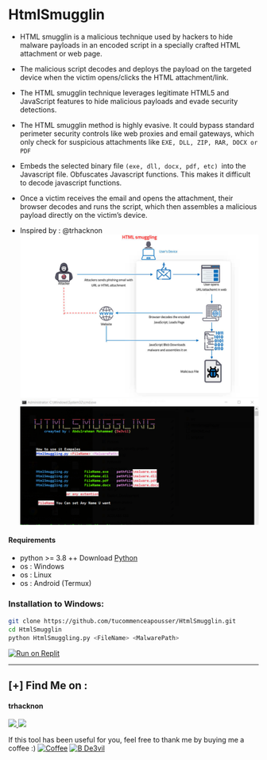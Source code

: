 # HtmlSmugglin
* HTML smugglin is a malicious technique used by hackers to hide malware payloads in an encoded script in a specially crafted HTML attachment or   web page. 
* The malicious script decodes and deploys the payload on the targeted device when the victim opens/clicks the HTML attachment/link.
* The HTML smugglin technique leverages legitimate HTML5 and JavaScript features to hide malicious payloads and evade security detections.

* The HTML smugglin method is highly evasive. It could bypass standard perimeter security controls like web proxies and email gateways, which only check for suspicious attachments like `EXE, DLL, ZIP, RAR, DOCX or PDF`
* Embeds the selected binary file `(exe, dll, docx, pdf, etc) `into the Javascript file. Obfuscates Javascript functions. This makes it difficult to decode javascript functions.

* Once a victim receives the email and opens the attachment, their browser decodes and runs the script, which then assembles a malicious payload directly on the victim’s device.
  
* Inspired by : @trhacknon
![](src/HTMLsmuggling-1.jpg)
![](src/srcc.png)
#### Requirements
* python >= 3.8 ++ Download [Python](https://www.python.org/ftp/python/3.8.10/python-3.8.10-amd64.exe)
* os : Windows
* os : Linux
* os : Android (Termux)


### Installation to Windows:
```bash
git clone https://github.com/tucommenceapousser/HtmlSmugglin.git
cd HtmlSmugglin
python HtmlSmuggling.py <FileName> <MalwarePath>
```
[![Run on Replit](https://replit.com/badge/github/tucommenceapousser/HtmlSmugglin)](https://replit.com/github/tucommenceapousser/HtmlSmugglin)



***
 ## [+] Find Me on :
<h4> trhacknon </h4>
  <a href="https://www.linkedin.com/in/">
     <img src="https://img.shields.io/badge/tucommenceapousser-blue?style=for-the-badge&logo=linkedin&logoColor=00AEFF&l">
</a>
  <a href="https://www.facebook.com/">
     <img src="https://img.shields.io/badge/tucommenceapousser-blue?style=for-the-badge&logo=Facebook&logoColor=00AEFF&labelColor=black&color=black">
  </a>


If this tool has been useful for you, feel free to thank me by buying me a coffee :)
[![Coffee](https://www.buymeacoffee.com/assets/img/custom_images/orange_img.png)](https://www.buymeacoffee.com/De3vil)
 [![B De3vil](https://img.shields.io/badge/$-support-ff69b4.svg?style=flat)](https://www.paypal.com/paypalme/De3vil01)
